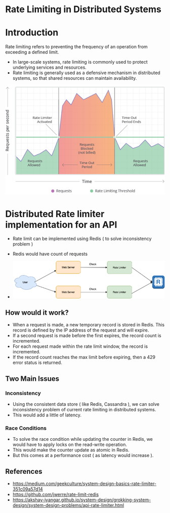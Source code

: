 
# Rate Limiting in Distributed Systems

# Introduction

Rate limiting refers to preventing the frequency of an operation from exceeding a defined limit. 
- In large-scale systems, rate limiting is commonly used to protect underlying services and resources. 
- Rate limiting is generally used as a defensive mechanism in distributed systems, so that shared resources can maintain availability.

![img.png](what-is-rate-limiting.png)

# Distributed Rate limiter implementation for an API
- Rate limit can be implemented using Redis ( to solve inconsistency problem )
- Redis would have count of requests

- <img title="HLD - RateLimiter" alt="Alt text" src="HLD - RateLimiter.drawio.png">

## How would it work?
- When a request is made, a new temporary record is stored in Redis. This record is defined by the IP address of the request and will expire.
- If a second request is made before the first expires, the record count is incremented.
- For each request made within the rate limit window, the record is incremented.
- If the record count reaches the max limit before expiring, then a 429 error status is returned.

## Two Main Issues

### Inconsistency
- Using the consistent data store ( like Redis, Cassandra ), we can solve inconsistency problem of current rate limiting in distributed systems.
- This would add a little of latency.

### Race Conditions
- To solve the race condition while updating the counter in Redis, we would have to apply locks on the read-write operation.
- This would make the counter update as atomic in Redis.
- But this comes at a performance cost ( as latency would increase ).

## References
- https://medium.com/geekculture/system-design-basics-rate-limiter-351c09a57d14
- https://github.com/jwerre/rate-limit-redis
- https://akshay-iyangar.github.io/system-design/grokking-system-design/system-design-problems/api-rate-limiter.html
